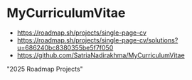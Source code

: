 # MyCurriculumVitae

- https://roadmap.sh/projects/single-page-cv
- https://roadmap.sh/projects/single-page-cv/solutions?u=686240bc8380355be5f7f050
- https://github.com/SatriaNadirakhma/MyCurriculumVitae

"2025 Roadmap Projects"
